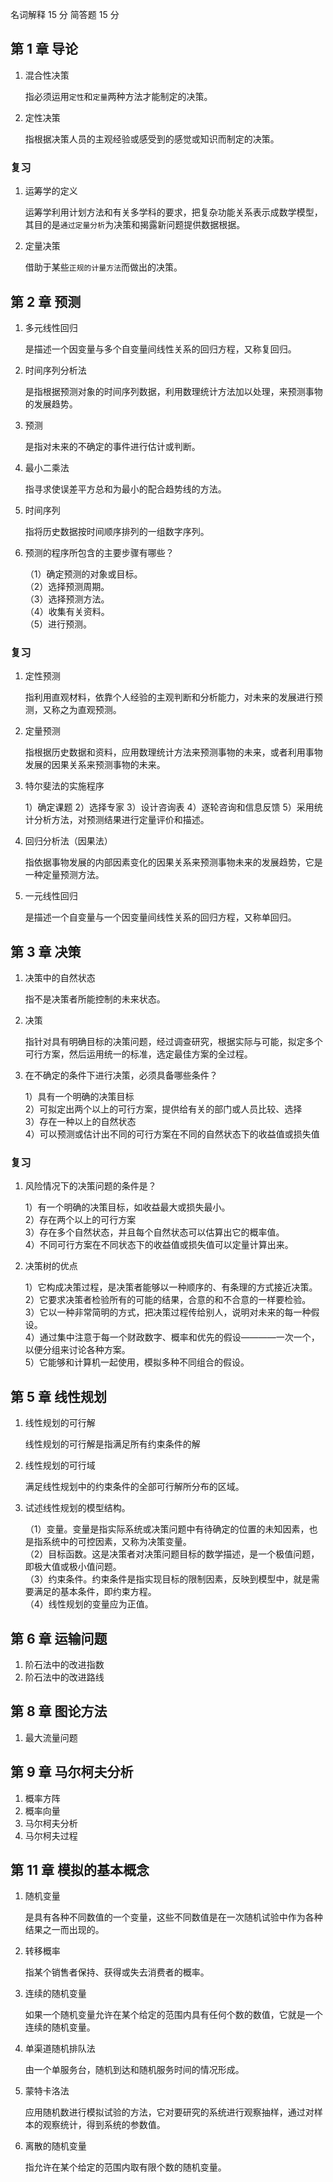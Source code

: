 名词解释 15 分 简答题 15 分

## 第 1 章 导论

1. 混合性决策

   指必须运用`定性`和`定量`两种方法才能制定的决策。

2. 定性决策

   指根据决策人员的主观经验或感受到的感觉或知识而制定的决策。

### 复习

1. 运筹学的定义

   运筹学利用计划方法和有关多学科的要求，把复杂功能关系表示成数学模型，其目的是`通过定量分析`为决策和揭露新问题提供数据根据。

2. 定量决策

   借助于某些`正规的计量方法`而做出的决策。

## 第 2 章 预测

1. 多元线性回归

   是描述一个因变量与多个自变量间线性关系的回归方程，又称复回归。

2. 时间序列分析法

   是指根据预测对象的时间序列数据，利用数理统计方法加以处理，来预测事物的发展趋势。

3. 预测

   是指对未来的不确定的事件进行估计或判断。

4. 最小二乘法

   指寻求使误差平方总和为最小的配合趋势线的方法。

5. 时间序列

   指将历史数据按时间顺序排列的一组数字序列。

6. 预测的程序所包含的主要步骤有哪些？

   （1）确定预测的对象或目标。  
   （2）选择预测周期。  
   （3）选择预测方法。  
   （4）收集有关资料。  
   （5）进行预测。

### 复习

1. 定性预测

   指利用直观材料，依靠个人经验的主观判断和分析能力，对未来的发展进行预测，又称之为直观预测。

2. 定量预测

   指根据历史数据和资料，应用数理统计方法来预测事物的未来，或者利用事物发展的因果关系来预测事物的未来。

3. 特尔斐法的实施程序

   1）确定课题 2）选择专家 3）设计咨询表 4）逐轮咨询和信息反馈 5）采用统计分析方法，对预测结果进行定量评价和描述。

4. 回归分析法（因果法）

   指依据事物发展的内部因素变化的因果关系来预测事物未来的发展趋势，它是一种定量预测方法。

5. 一元线性回归

   是描述一个自变量与一个因变量间线性关系的回归方程，又称单回归。

## 第 3 章 决策

1. 决策中的自然状态

   指不是决策者所能控制的未来状态。

2. 决策

   指针对具有明确目标的决策问题，经过调查研究，根据实际与可能，拟定多个可行方案，然后运用统一的标准，选定最佳方案的全过程。

3. 在不确定的条件下进行决策，必须具备哪些条件？

   1）具有一个明确的决策目标  
   2）可拟定出两个以上的可行方案，提供给有关的部门或人员比较、选择  
   3）存在一种以上的自然状态  
   4）可以预测或估计出不同的可行方案在不同的自然状态下的收益值或损失值

### 复习

1. 风险情况下的决策问题的条件是？

   1）有一个明确的决策目标，如收益最大或损失最小。  
   2）存在两个以上的可行方案  
   3）存在多个自然状态，并且每个自然状态可以估算出它的概率值。  
   4）不同可行方案在不同状态下的收益值或损失值可以定量计算出来。

2. 决策树的优点

   1）它构成决策过程，是决策者能够以一种顺序的、有条理的方式接近决策。  
   2）它要求决策者检验所有的可能的结果，合意的和不合意的一样要检验。  
   3）它以一种非常简明的方式，把决策过程传给别人，说明对未来的每一种假设。  
   4）通过集中注意于每一个财政数字、概率和优先的假设————一次一个，以便分组来讨论各种方案。  
   5）它能够和计算机一起使用，模拟多种不同组合的假设。

## 第 5 章 线性规划

1. 线性规划的可行解

   线性规划的可行解是指满足所有约束条件的解

2. 线性规划的可行域

   满足线性规划中的约束条件的全部可行解所分布的区域。

3. 试述线性规划的模型结构。

   （1）变量。变量是指实际系统或决策问题中有待确定的位置的未知因素，也是指系统中的可控因素，又称为决策变量。  
   （2）目标函数。这是决策者对决策问题目标的数学描述，是一个极值问题，即极大值或极小值问题。  
   （3）约束条件。约束条件是指实现目标的限制因素，反映到模型中，就是需要满足的基本条件，即约束方程。  
   （4）线性规划的变量应为正值。

## 第 6 章 运输问题

1. 阶石法中的改进指数
2. 阶石法中的改进路线

## 第 8 章 图论方法

1. 最大流量问题

## 第 9 章 马尔柯夫分析

1. 概率方阵
2. 概率向量
3. 马尔柯夫分析
4. 马尔柯夫过程

## 第 11 章 模拟的基本概念

1. 随机变量

   是具有各种不同数值的一个变量，这些不同数值是在一次随机试验中作为各种结果之一而出现的。

2. 转移概率

   指某个销售者保持、获得或失去消费者的概率。

3. 连续的随机变量

   如果一个随机变量允许在某个给定的范围内具有任何个数的数值，它就是一个连续的随机变量。

4. 单渠道随机排队法

   由一个单服务台，随机到达和随机服务时间的情况形成。

5. 蒙特卡洛法

   应用随机数进行模拟试验的方法，它对要研究的系统进行观察抽样，通过对样本的观察统计，得到系统的参数值。

6. 离散的随机变量

   指允许在某个给定的范围内取有限个数的随机变量。
